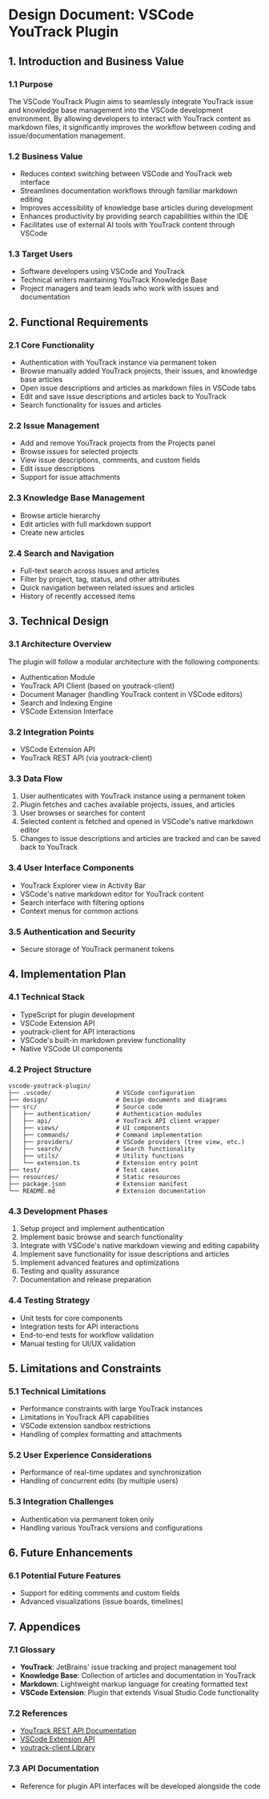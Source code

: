 # Design Document: VSCode YouTrack Plugin

## 1. Introduction and Business Value

### 1.1 Purpose
The VSCode YouTrack Plugin aims to seamlessly integrate YouTrack issue and knowledge base management into the VSCode development environment. By allowing developers to interact with YouTrack content as markdown files, it significantly improves the workflow between coding and issue/documentation management.

### 1.2 Business Value
- Reduces context switching between VSCode and YouTrack web interface
- Streamlines documentation workflows through familiar markdown editing
- Improves accessibility of knowledge base articles during development
- Enhances productivity by providing search capabilities within the IDE
- Facilitates use of external AI tools with YouTrack content through VSCode

### 1.3 Target Users
- Software developers using VSCode and YouTrack
- Technical writers maintaining YouTrack Knowledge Base
- Project managers and team leads who work with issues and documentation

## 2. Functional Requirements

### 2.1 Core Functionality
- Authentication with YouTrack instance via permanent token
- Browse manually added YouTrack projects, their issues, and knowledge base articles
- Open issue descriptions and articles as markdown files in VSCode tabs
- Edit and save issue descriptions and articles back to YouTrack
- Search functionality for issues and articles

### 2.2 Issue Management
- Add and remove YouTrack projects from the Projects panel
- Browse issues for selected projects
- View issue descriptions, comments, and custom fields
- Edit issue descriptions
- Support for issue attachments

### 2.3 Knowledge Base Management
- Browse article hierarchy
- Edit articles with full markdown support
- Create new articles

### 2.4 Search and Navigation
- Full-text search across issues and articles
- Filter by project, tag, status, and other attributes
- Quick navigation between related issues and articles
- History of recently accessed items

## 3. Technical Design

### 3.1 Architecture Overview
The plugin will follow a modular architecture with the following components:
- Authentication Module
- YouTrack API Client (based on youtrack-client)
- Document Manager (handling YouTrack content in VSCode editors)
- Search and Indexing Engine
- VSCode Extension Interface

### 3.2 Integration Points
- VSCode Extension API
- YouTrack REST API (via youtrack-client)

### 3.3 Data Flow
1. User authenticates with YouTrack instance using a permanent token
2. Plugin fetches and caches available projects, issues, and articles
3. User browses or searches for content
4. Selected content is fetched and opened in VSCode's native markdown editor
5. Changes to issue descriptions and articles are tracked and can be saved back to YouTrack

### 3.4 User Interface Components
- YouTrack Explorer view in Activity Bar
- VSCode's native markdown editor for YouTrack content
- Search interface with filtering options
- Context menus for common actions

### 3.5 Authentication and Security
- Secure storage of YouTrack permanent tokens

## 4. Implementation Plan

### 4.1 Technical Stack
- TypeScript for plugin development
- VSCode Extension API
- youtrack-client for API interactions
- VSCode's built-in markdown preview functionality
- Native VSCode UI components

### 4.2 Project Structure
```
vscode-youtrack-plugin/
├── .vscode/                  # VSCode configuration
├── design/                   # Design documents and diagrams
├── src/                      # Source code
│   ├── authentication/       # Authentication modules
│   ├── api/                  # YouTrack API client wrapper
│   ├── views/                # UI components
│   ├── commands/             # Command implementation
│   ├── providers/            # VSCode providers (tree view, etc.)
│   ├── search/               # Search functionality
│   ├── utils/                # Utility functions
│   └── extension.ts          # Extension entry point
├── test/                     # Test cases
├── resources/                # Static resources
├── package.json              # Extension manifest
└── README.md                 # Extension documentation
```

### 4.3 Development Phases
1. Setup project and implement authentication
2. Implement basic browse and search functionality
3. Integrate with VSCode's native markdown viewing and editing capability
4. Implement save functionality for issue descriptions and articles
5. Implement advanced features and optimizations
6. Testing and quality assurance
7. Documentation and release preparation

### 4.4 Testing Strategy
- Unit tests for core components
- Integration tests for API interactions
- End-to-end tests for workflow validation
- Manual testing for UI/UX validation

## 5. Limitations and Constraints

### 5.1 Technical Limitations
- Performance constraints with large YouTrack instances
- Limitations in YouTrack API capabilities
- VSCode extension sandbox restrictions
- Handling of complex formatting and attachments

### 5.2 User Experience Considerations
- Performance of real-time updates and synchronization
- Handling of concurrent edits (by multiple users)

### 5.3 Integration Challenges
- Authentication via permanent token only
- Handling various YouTrack versions and configurations

## 6. Future Enhancements

### 6.1 Potential Future Features
- Support for editing comments and custom fields
- Advanced visualizations (issue boards, timelines)

## 7. Appendices

### 7.1 Glossary
- **YouTrack**: JetBrains' issue tracking and project management tool
- **Knowledge Base**: Collection of articles and documentation in YouTrack
- **Markdown**: Lightweight markup language for creating formatted text
- **VSCode Extension**: Plugin that extends Visual Studio Code functionality

### 7.2 References
- [YouTrack REST API Documentation](https://www.jetbrains.com/help/youtrack/devportal/api-concepts.html)
- [VSCode Extension API](https://code.visualstudio.com/api)
- [youtrack-client Library](https://github.com/udamir/youtrack-client)

### 7.3 API Documentation
- Reference for plugin API interfaces will be developed alongside the code
